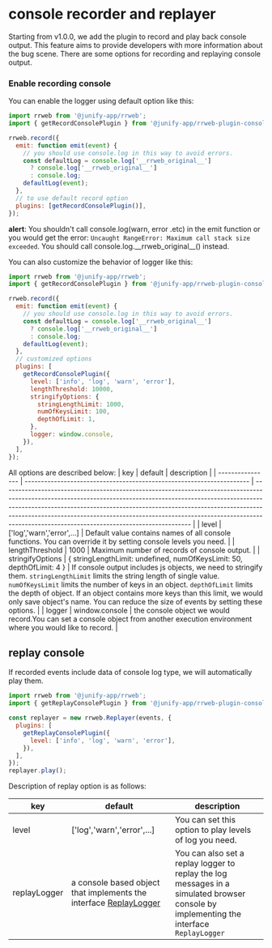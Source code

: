 # console recorder and replayer

Starting from v1.0.0, we add the plugin to record and play back console output.
This feature aims to provide developers with more information about the bug scene. There are some options for recording and replaying console output.

### Enable recording console

You can enable the logger using default option like this:

```js
import rrweb from '@junify-app/rrweb';
import { getRecordConsolePlugin } from '@junify-app/rrweb-plugin-console-record';

rrweb.record({
  emit: function emit(event) {
    // you should use console.log in this way to avoid errors.
    const defaultLog = console.log['__rrweb_original__']
      ? console.log['__rrweb_original__']
      : console.log;
    defaultLog(event);
  },
  // to use default record option
  plugins: [getRecordConsolePlugin()],
});
```

**alert**: You shouldn't call console.log(warn, error .etc) in the emit function or you would get the error: `Uncaught RangeError: Maximum call stack size exceeded`.
You should call console.log.\_\_rrweb_original\_\_() instead.

You can also customize the behavior of logger like this:

```js
import rrweb from '@junify-app/rrweb';
import { getRecordConsolePlugin } from '@junify-app/rrweb-plugin-console-record';

rrweb.record({
  emit: function emit(event) {
    // you should use console.log in this way to avoid errors.
    const defaultLog = console.log['__rrweb_original__']
      ? console.log['__rrweb_original__']
      : console.log;
    defaultLog(event);
  },
  // customized options
  plugins: [
    getRecordConsolePlugin({
      level: ['info', 'log', 'warn', 'error'],
      lengthThreshold: 10000,
      stringifyOptions: {
        stringLengthLimit: 1000,
        numOfKeysLimit: 100,
        depthOfLimit: 1,
      },
      logger: window.console,
    }),
  ],
});
```

All options are described below:
| key | default | description |
| ---------------- | --------------------------------------------------------------------- | ---------------------------------------------------------------------------------------------------------------------------------------------------------------------------------------------------------------------------------------------------------------------------------------------------------------------------------------------------------------------------------- |
| level | ['log','warn','error',...] | Default value contains names of all console functions. You can override it by setting console levels you need. |
| lengthThreshold | 1000 | Maximum number of records of console output. |
| stringifyOptions | { stringLengthLimit: undefined, numOfKeysLimit: 50, depthOfLimit: 4 } | If console output includes js objects, we need to stringify them. `stringLengthLimit` limits the string length of single value. `numOfKeysLimit` limits the number of keys in an object. `depthOfLimit` limits the depth of object. If an object contains more keys than this limit, we would only save object's name. You can reduce the size of events by setting these options. |
| logger | window.console | the console object we would record.You can set a console object from another execution environment where you would like to record. |

## replay console

If recorded events include data of console log type, we will automatically play them.

```js
import rrweb from '@junify-app/rrweb';
import { getReplayConsolePlugin } from '@junify-app/rrweb-plugin-console-replay';

const replayer = new rrweb.Replayer(events, {
  plugins: [
    getReplayConsolePlugin({
      level: ['info', 'log', 'warn', 'error'],
    }),
  ],
});
replayer.play();
```

Description of replay option is as follows:

| key          | default                                                                                                                           | description                                                                                                                             |
| ------------ | --------------------------------------------------------------------------------------------------------------------------------- | --------------------------------------------------------------------------------------------------------------------------------------- |
| level        | ['log','warn','error',...]                                                                                                        | You can set this option to play levels of log you need.                                                                                 |
| replayLogger | a console based object that implements the interface [ReplayLogger](../../packages/rrweb/src/plugins/console/replay/index.ts#L13) | You can also set a replay logger to replay the log messages in a simulated browser console by implementing the interface `ReplayLogger` |
